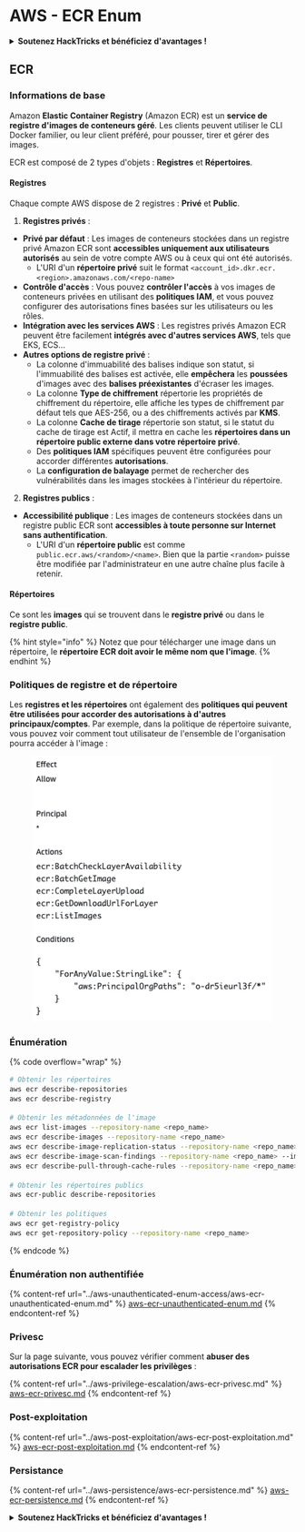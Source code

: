 # AWS - ECR Enum

<details>

<summary><strong>Soutenez HackTricks et bénéficiez d'avantages !</strong></summary>

* Si vous souhaitez voir votre **entreprise annoncée dans HackTricks** ou si vous souhaitez accéder à la **dernière version de PEASS ou télécharger HackTricks en PDF**, consultez les [**PLANS D'ABONNEMENT**](https://github.com/sponsors/carlospolop) !
* Obtenez le [**swag officiel PEASS & HackTricks**](https://peass.creator-spring.com)
* Découvrez [**The PEASS Family**](https://opensea.io/collection/the-peass-family), notre collection d'[**NFTs**](https://opensea.io/collection/the-peass-family) exclusifs
* **Rejoignez le** 💬 [**groupe Discord**](https://discord.gg/hRep4RUj7f) ou le [**groupe Telegram**](https://t.me/peass) ou **suivez** moi sur **Twitter** 🐦 [**@carlospolopm**](https://twitter.com/carlospolopm).
* **Partagez vos astuces de piratage en soumettant des PR aux** [**HackTricks**](https://github.com/carlospolop/hacktricks) et [**HackTricks Cloud**](https://github.com/carlospolop/hacktricks-cloud) **dépôts github.**

</details>

## ECR

### Informations de base

Amazon **Elastic Container Registry** (Amazon ECR) est un **service de registre d'images de conteneurs géré**. Les clients peuvent utiliser le CLI Docker familier, ou leur client préféré, pour pousser, tirer et gérer des images.

ECR est composé de 2 types d'objets : **Registres** et **Répertoires**.

#### Registres

Chaque compte AWS dispose de 2 registres : **Privé** et **Public**.

1. **Registres privés** :

* **Privé par défaut** : Les images de conteneurs stockées dans un registre privé Amazon ECR sont **accessibles uniquement aux utilisateurs autorisés** au sein de votre compte AWS ou à ceux qui ont été autorisés.
  * L'URI d'un **répertoire privé** suit le format `<account_id>.dkr.ecr.<region>.amazonaws.com/<repo-name>`
* **Contrôle d'accès** : Vous pouvez **contrôler l'accès** à vos images de conteneurs privées en utilisant des **politiques IAM**, et vous pouvez configurer des autorisations fines basées sur les utilisateurs ou les rôles.
* **Intégration avec les services AWS** : Les registres privés Amazon ECR peuvent être facilement **intégrés avec d'autres services AWS**, tels que EKS, ECS...
* **Autres options de registre privé** :
  * La colonne d'immuabilité des balises indique son statut, si l'immuabilité des balises est activée, elle **empêchera** les **poussées** d'images avec des **balises préexistantes** d'écraser les images.
  * La colonne **Type de chiffrement** répertorie les propriétés de chiffrement du répertoire, elle affiche les types de chiffrement par défaut tels que AES-256, ou a des chiffrements activés par **KMS**.
  * La colonne **Cache de tirage** répertorie son statut, si le statut du cache de tirage est Actif, il mettra en cache les **répertoires dans un répertoire public externe dans votre répertoire privé**.
  * Des **politiques IAM** spécifiques peuvent être configurées pour accorder différentes **autorisations**.
  * La **configuration de balayage** permet de rechercher des vulnérabilités dans les images stockées à l'intérieur du répertoire.

2. **Registres publics** :

* **Accessibilité publique** : Les images de conteneurs stockées dans un registre public ECR sont **accessibles à toute personne sur Internet sans authentification**.
  * L'URI d'un **répertoire public** est comme `public.ecr.aws/<random>/<name>`. Bien que la partie `<random>` puisse être modifiée par l'administrateur en une autre chaîne plus facile à retenir.

#### **Répertoires**

Ce sont les **images** qui se trouvent dans le **registre privé** ou dans le **registre public**.

{% hint style="info" %}
Notez que pour télécharger une image dans un répertoire, le **répertoire ECR doit avoir le même nom que l'image**.
{% endhint %}

### Politiques de registre et de répertoire

Les **registres et les répertoires** ont également des **politiques qui peuvent être utilisées pour accorder des autorisations à d'autres principaux/comptes**. Par exemple, dans la politique de répertoire suivante, vous pouvez voir comment tout utilisateur de l'ensemble de l'organisation pourra accéder à l'image :

<figure><img src="../../../.gitbook/assets/image (87).png" alt=""><figcaption></figcaption></figure>

### Énumération

{% code overflow="wrap" %}
```bash
# Obtenir les répertoires
aws ecr describe-repositories
aws ecr describe-registry

# Obtenir les métadonnées de l'image
aws ecr list-images --repository-name <repo_name>
aws ecr describe-images --repository-name <repo_name>
aws ecr describe-image-replication-status --repository-name <repo_name> --image-id <image_id>
aws ecr describe-image-scan-findings --repository-name <repo_name> --image-id <image_id>
aws ecr describe-pull-through-cache-rules --repository-name <repo_name> --image-id <image_id>

# Obtenir les répertoires publics
aws ecr-public describe-repositories

# Obtenir les politiques
aws ecr get-registry-policy
aws ecr get-repository-policy --repository-name <repo_name>
```
{% endcode %}

### Énumération non authentifiée

{% content-ref url="../aws-unauthenticated-enum-access/aws-ecr-unauthenticated-enum.md" %}
[aws-ecr-unauthenticated-enum.md](../aws-unauthenticated-enum-access/aws-ecr-unauthenticated-enum.md)
{% endcontent-ref %}

### Privesc

Sur la page suivante, vous pouvez vérifier comment **abuser des autorisations ECR pour escalader les privilèges** :

{% content-ref url="../aws-privilege-escalation/aws-ecr-privesc.md" %}
[aws-ecr-privesc.md](../aws-privilege-escalation/aws-ecr-privesc.md)
{% endcontent-ref %}

### Post-exploitation

{% content-ref url="../aws-post-exploitation/aws-ecr-post-exploitation.md" %}
[aws-ecr-post-exploitation.md](../aws-post-exploitation/aws-ecr-post-exploitation.md)
{% endcontent-ref %}

### Persistance

{% content-ref url="../aws-persistence/aws-ecr-persistence.md" %}
[aws-ecr-persistence.md](../aws-persistence/aws-ecr-persistence.md)
{% endcontent-ref %}

<details>

<summary><strong>Soutenez HackTricks et bénéficiez d'avantages !</strong></summary>

* Si vous souhaitez voir votre **entreprise annoncée dans HackTricks** ou si vous souhaitez accéder à la **dernière version de PEASS ou télécharger HackTricks en PDF**, consultez les [**PLANS D'ABONNEMENT**](https://github.com/sponsors/carlospolop) !
* Obtenez le [**swag officiel PEASS & HackTricks**](https://peass.creator-spring.com)
* Découvrez [**The PEASS Family**](https://opensea.io/collection/the-peass-family), notre collection d'[**NFTs**](https://opensea.io/collection/the-peass-family) exclusifs
* **Rejoignez le** 💬 [**groupe Discord**](https://discord.gg/hRep4RUj7f) ou le [**groupe Telegram**](https://t.me/peass) ou **suivez** moi sur **Twitter** 🐦 [**@carlospolopm**](https://twitter.com/carlospolopm).
* **Partagez vos astuces de piratage en soumettant des PR aux** [**HackTricks**](https://github.com/carlospolop/hacktricks) et [**HackTricks Cloud**](https://github.com/carlospolop/hacktricks-cloud) **dépôts github.**

</details>